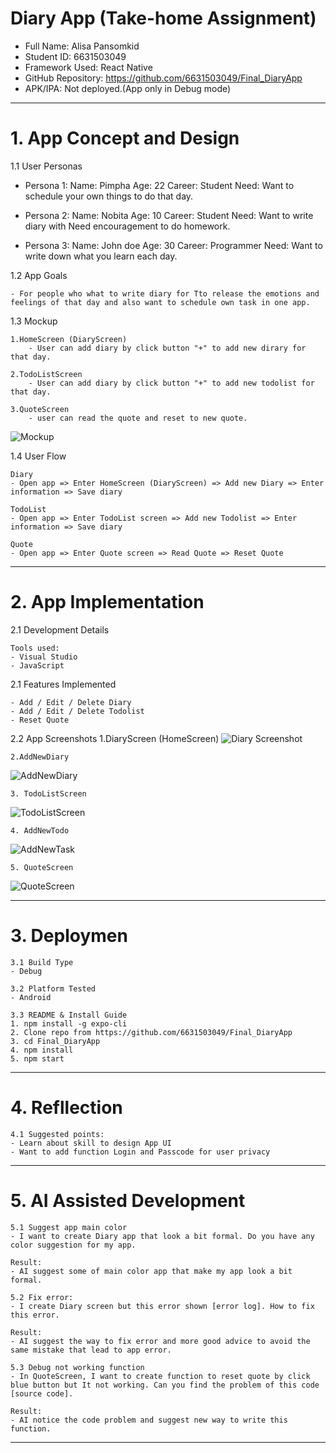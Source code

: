 # Diary App (Take-home Assignment)

- Full Name: Alisa Pansomkid
- Student ID: 6631503049
- Framework Used: React Native
- GitHub Repository: https://github.com/6631503049/Final_DiaryApp
- APK/IPA: Not deployed.(App only in Debug mode)

--- 

# 1. App Concept and Design

1.1 User Personas

- Persona 1: 
    Name: Pimpha
    Age: 22
    Career: Student
    Need: Want to schedule your own things to do that day.

- Persona 2:
    Name: Nobita
    Age: 10 
    Career: Student
    Need: Want to write diary with Need encouragement to do homework.

- Persona 3: 
    Name: John doe
    Age: 30
    Career: Programmer
    Need: Want to write down what you learn each day.

1.2 App Goals

    - For people who what to write diary for Tto release the emotions and feelings of that day and also want to schedule own task in one app.

1.3 Mockup

    1.HomeScreen (DiaryScreen)
        - User can add diary by click button "+" to add new dirary for that day.

    2.TodoListScreen
        - User can add diary by click button "+" to add new todolist for that day.

    3.QuoteScreen
        - user can read the quote and reset to new quote.

![Mockup](https://raw.githubusercontent.com/6631503049/Final_DiaryApp/main/Screenshots/Mockup.png)


1.4 User Flow

    Diary
    - Open app => Enter HomeScreen (DiaryScreen) => Add new Diary => Enter information => Save diary 

    TodoList
    - Open app => Enter TodoList screen => Add new Todolist => Enter information => Save diary 

    Quote
    - Open app => Enter Quote screen => Read Quote => Reset Quote

---

# 2. App Implementation

2.1 Development Details

    Tools used: 
    - Visual Studio 
    - JavaScript

2.1 Features Implemented

    - Add / Edit / Delete Diary
    - Add / Edit / Delete Todolist
    - Reset Quote

2.2 App Screenshots
    1.DiaryScreen (HomeScreen)
![Diary Screenshot](https://raw.githubusercontent.com/6631503049/Final_DiaryApp/main/Screenshots/DiaryScreen.png)

    2.AddNewDiary
![AddNewDiary](https://raw.githubusercontent.com/6631503049/Final_DiaryApp/main/Screenshots/AddNewDiary.png)

    3. TodoListScreen  
![TodoListScreen](https://raw.githubusercontent.com/6631503049/Final_DiaryApp/main/Screenshots/TodoListScreen.png)

    4. AddNewTodo
![AddNewTask](https://raw.githubusercontent.com/6631503049/Final_DiaryApp/main/Screenshots/AddNewTask.png)

    5. QuoteScreen  
![QuoteScreen](https://raw.githubusercontent.com/6631503049/Final_DiaryApp/main/Screenshots/QuoteScreen.png)

---

# 3. Deploymen

    3.1 Build Type
    - Debug

    3.2 Platform Tested
    - Android

    3.3 README & Install Guide
    1. npm install -g expo-cli
    2. Clone repo from https://github.com/6631503049/Final_DiaryApp
    3. cd Final_DiaryApp
    4. npm install
    5. npm start


---

# 4. Refllection

    4.1 Suggested points:
    - Learn about skill to design App UI
    - Want to add function Login and Passcode for user privacy

---

# 5. AI Assisted Development

    5.1 Suggest app main color
    - I want to create Diary app that look a bit formal. Do you have any color suggestion for my app.

    Result: 
    - AI suggest some of main color app that make my app look a bit formal. 

    5.2 Fix error:
    - I create Diary screen but this error shown [error log]. How to fix this error.
    
    Result:
    - AI suggest the way to fix error and more good advice to avoid the same mistake that lead to app error.

    5.3 Debug not working function
    - In QuoteScreen, I want to create function to reset quote by click blue button but It not working. Can you find the problem of this code [source code].

    Result: 
    - AI notice the code problem and suggest new way to write this function.

---




    
